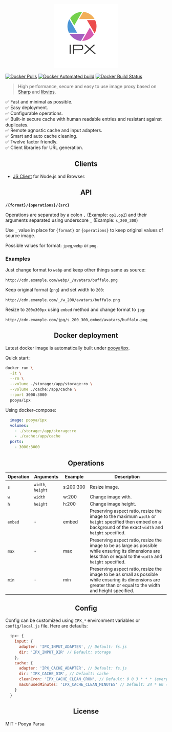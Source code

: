 <div align="center">
<img src="./logo.png" alt="IPX Logo" />
</div>

[![Docker Pulls](https://img.shields.io/docker/pulls/pooya/ipx.svg?style=flat-square)]()
[![Docker Automated build](https://img.shields.io/docker/automated/pooya/ipx.svg?style=flat-square)]()
[![Docker Build Status](https://img.shields.io/docker/build/pooya/ipx.svg?style=flat-square)]()

> High performance, secure and easy to use image proxy based on [Sharp](https://github.com/lovell/sharp) and [libvips](https://github.com/jcupitt/libvips).

✅ Fast and minimal as possible.    
✅ Easy deployment.    
✅ Configurable operations.    
✅ Built-in secure cache with human readable entries and resistant against duplicates.    
✅ Remote agnostic cache and input adapters.    
✅ Smart and auto cache cleaning.    
✅ Twelve factor friendly.    
✅ Client libraries for URL generation.    

<h2 align="center">Clients</h2>

- [JS Client](./client/js/README.md) for Node.js and Browser.

<h2 align="center">API</h2>

**`/{format}/{operations}/{src}`**

Operations are separated by a colon `,` (Example: `op1,op2`) and their arguments separated using underscore `_` (Example: `s_200_300`)

ََ‍‍Use `_` value in place for `{format}` or `{operations}` to keep original values of source image.

Possible values for format: `jpeg`,`webp` or `png`.

### Examples

Just change format to `webp` and keep other things same as source:

`http://cdn.example.com/webp/_/avatars/buffalo.png`

Keep original format (`png`) and set width to `200`:

`http://cdn.example.com/_/w_200/avatars/buffalo.png`

Resize to `200x300px` using `embed` method and change format to `jpg`:

`http://cdn.example.com/jpg/s_200_300,embed/avatars/buffalo.png`

<h2 align="center">Docker deployment</h2>

Latest docker image is automatically built under [pooya/ipx](https://hub.docker.com/r/pooya/ipx).

Quick start:

```bash
docker run \
  -it \
  --rm \
  --volume ./storage:/app/storage:ro \
  --volume ./cache:/app/cache \
  --port 3000:3000
  pooya/ipx
```

Using docker-compose:

```yml
  image: pooya/ipx
  volumes:
    - ./storage:/app/storage:ro
    - ./cache:/app/cache
  ports:
    - 3000:3000
```

<h2 align="center">Operations</h2>

Operation    |  Arguments            | Example     | Description
-------------|-----------------------|-------------|---------------------------------------------------------
`s`          | `width`, `height`     | s:200:300   | Resize image.
`w`          | `width`               | w:200       | Change image with.
`h`          | `height`              | h:200       | Change image height.
`embed`      | -                     | embed       | Preserving aspect ratio, resize the image to the maximum `width` or `height` specified then embed on a background of the exact `width` and `height` specified.
`max`        | -                     | max         | Preserving aspect ratio, resize the image to be as large as possible while ensuring its dimensions are less than or equal to the `width` and `height` specified.
`min`        | -                     | min         | Preserving aspect ratio, resize the image to be as small as possible while ensuring its dimensions are greater than or equal to the width and height specified.

<h2 align="center">Config</h2>

Config can be customized using `IPX_*` environment variables or `config/local.js` file. Here are defaults:

```js
  ipx: {
    input: {
      adapter: 'IPX_INPUT_ADAPTER', // Default: fs.js
      dir: 'IPX_INPUT_DIR' // Default: storage
    },
    cache: {
      adapter: 'IPX_CACHE_ADAPTER', // Default: fs.js
      dir: 'IPX_CACHE_DIR', // Default: cache
      cleanCron: 'IPX_CACHE_CLEAN_CRON', // Default: 0 0 3 * * * (every night at 3:00 AM)
      maxUnusedMinutes: 'IPX_CACHE_CLEAN_MINUTES' // Default: 24 * 60 (24 hours)
    }
  }
```

<h2 align="center">License</h2>

MIT - Pooya Parsa
